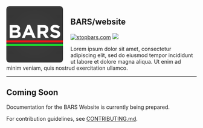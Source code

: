<img width="150" height="150" align="left" style="float: left; margin: 0 20px 0 0;" alt="vatACARS Logo" src="https://github.com/stopbars/Website/blob/init/public/docs/assets/BARS.png?raw=true" />

## **BARS/website**

[![stopbars.com](https://img.shields.io/badge/stopbars.com-gray?style=flat&logoColor=white)](https://stopbars.com) [![](https://img.shields.io/github/issues/stopbars/Website)](https://github.com/stopbars/Website/issues)

Lorem ipsum dolor sit amet, consectetur adipiscing elit, sed do eiusmod tempor incididunt ut labore et dolore magna aliqua. Ut enim ad minim veniam, quis nostrud exercitation ullamco.

---

## Coming Soon

Documentation for the BARS Website is currently being prepared.

For contribution guidelines, see [CONTRIBUTING.md](CONTRIBUTING.md).
